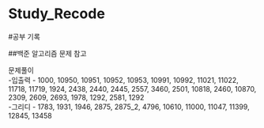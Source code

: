 # Study_Recode
#공부 기록

##백준 알고리즘 문제 참고

[백준 문제]: https://plzrun.tistory.com/entry/%EC%95%8C%EA%B3%A0%EB%A6%AC%EC%A6%98-%EB%AC%B8%EC%A0%9C%ED%92%80%EC%9D%B4PS-%EC%8B%9C%EC%9E%91%ED%95%98%EA%B8%B0
[백준 문제]: https://covenant.tistory.com/224

문제풀이  
-입출력 - 1000, 10950, 10951, 10952, 10953, 10991, 10992, 11021, 11022, 11718, 11719, 1924, 2438, 2440, 2445, 2557, 3460, 2501, 10818, 2460, 10870, 2309, 2609, 2693, 1978, 1292, 2581, 1292  
-그리디 - 1783, 1931, 1946, 2875, 2875_2, 4796, 10610, 11000, 11047, 11399, 12845, 13458  


[설명]: https://se-jung-h.tistory.com/
